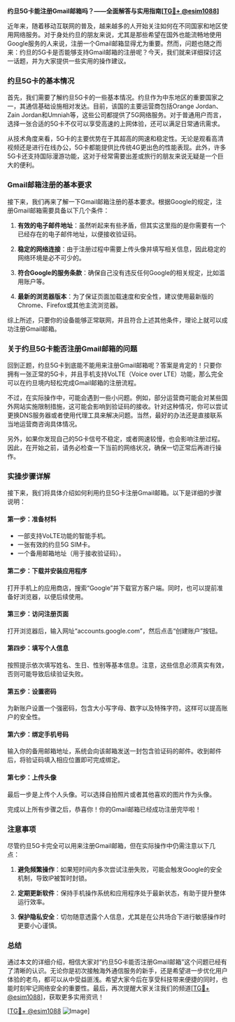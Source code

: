 **约旦5G卡能注册Gmail邮箱吗？——全面解答与实用指南[[TG💪+ @esim1088](https://t.me/s/esim1088)]**

近年来，随着移动互联网的普及，越来越多的人开始关注如何在不同国家和地区使用网络服务。对于身处约旦的朋友来说，尤其是那些希望在国外也能流畅地使用Google服务的人来说，注册一个Gmail邮箱显得尤为重要。然而，问题也随之而来：约旦的5G卡是否能够支持Gmail邮箱的注册呢？今天，我们就来详细探讨这一话题，并为大家提供一些实用的操作建议。

### 约旦5G卡的基本情况

首先，我们需要了解约旦5G卡的一些基本情况。约旦作为中东地区的重要国家之一，其通信基础设施相对发达。目前，该国的主要运营商包括Orange Jordan、Zain Jordan和Umniah等，这些公司都提供了5G网络服务。对于普通用户而言，选择一张合适的5G卡不仅可以享受高速的上网体验，还可以满足日常通讯需求。

从技术角度来看，5G卡的主要优势在于其超高的网速和稳定性。无论是观看高清视频还是进行在线办公，5G卡都能提供比传统4G更出色的性能表现。此外，许多5G卡还支持国际漫游功能，这对于经常需要出差或旅行的朋友来说无疑是一个巨大的便利。

### Gmail邮箱注册的基本要求

接下来，我们再来了解一下Gmail邮箱注册的基本要求。根据Google的规定，注册Gmail邮箱需要具备以下几个条件：

1. **有效的电子邮件地址**：虽然听起来有些矛盾，但其实这里指的是你需要有一个已经存在的电子邮件地址，以便接收验证码。
   
2. **稳定的网络连接**：由于注册过程中需要上传头像并填写相关信息，因此稳定的网络环境是必不可少的。

3. **符合Google的服务条款**：确保自己没有违反任何Google的相关规定，比如滥用账户等。

4. **最新的浏览器版本**：为了保证页面加载速度和安全性，建议使用最新版的Chrome、Firefox或其他主流浏览器。

综上所述，只要你的设备能够正常联网，并且符合上述其他条件，理论上就可以成功注册Gmail邮箱。

### 关于约旦5G卡能否注册Gmail邮箱的问题

回到正题，约旦5G卡到底能不能用来注册Gmail邮箱呢？答案是肯定的！只要你拥有一张正常的5G卡，并且手机支持VoLTE（Voice over LTE）功能，那么完全可以在约旦境内轻松完成Gmail邮箱的注册流程。

不过，在实际操作中，可能会遇到一些小问题。例如，部分运营商可能会对某些国外网站实施限制措施，这可能会影响到验证码的接收。针对这种情况，你可以尝试更换DNS服务器或者使用代理工具来解决问题。当然，最好的办法还是直接联系当地运营商咨询具体情况。

另外，如果你发现自己的5G卡信号不稳定，或者网速较慢，也会影响注册过程。因此，在开始之前，请务必检查一下当前的网络状况，确保一切正常后再进行操作。

### 实操步骤详解

接下来，我们将具体介绍如何利用约旦5G卡注册Gmail邮箱。以下是详细的步骤说明：

#### 第一步：准备材料
- 一部支持VoLTE功能的智能手机。
- 一张有效的约旦5G SIM卡。
- 一个备用邮箱地址（用于接收验证码）。

#### 第二步：下载并安装应用程序
打开手机上的应用商店，搜索“Google”并下载官方客户端。同时，也可以提前准备好浏览器，以便后续使用。

#### 第三步：访问注册页面
打开浏览器后，输入网址“accounts.google.com”，然后点击“创建账户”按钮。

#### 第四步：填写个人信息
按照提示依次填写姓名、生日、性别等基本信息。注意，这些信息必须真实有效，否则可能导致后续验证失败。

#### 第五步：设置密码
为新账户设置一个强密码，包含大小写字母、数字以及特殊字符。这样可以提高账户的安全性。

#### 第六步：绑定手机号码
输入你的备用邮箱地址，系统会向该邮箱发送一封包含验证码的邮件。收到邮件后，将验证码填入相应位置即可完成绑定。

#### 第七步：上传头像
最后一步是上传个人头像。可以选择自拍照片或者其他喜欢的图片作为头像。

完成以上所有步骤之后，恭喜你！你的Gmail邮箱已经成功注册完毕啦！

### 注意事项

尽管约旦5G卡完全可以用来注册Gmail邮箱，但在实际操作中仍需注意以下几点：

1. **避免频繁操作**：如果短时间内多次尝试注册失败，可能会触发Google的安全机制，导致IP被暂时封锁。

2. **定期更新软件**：保持手机操作系统和应用程序处于最新状态，有助于提升整体运行效率。

3. **保护隐私安全**：切勿随意透露个人信息，尤其是在公共场合下进行敏感操作时更要小心谨慎。

### 总结

通过本文的详细介绍，相信大家对“约旦5G卡能否注册Gmail邮箱”这个问题已经有了清晰的认识。无论你是初次接触海外通信服务的新手，还是希望进一步优化用户体验的老鸟，都可以从中受益匪浅。希望大家今后在享受科技带来便捷的同时，也能时刻牢记网络安全的重要性。最后，再次提醒大家关注我们的频道[[TG💪+ @esim1088](https://t.me/s/esim1088)]，获取更多实用资讯！

[[TG💪+ @esim1088](https://t.me/s/esim1088) ![Image](https://i.postimg.cc/4NQfJmqS/Snipaste-2025-05-13-00-14-12.png)]